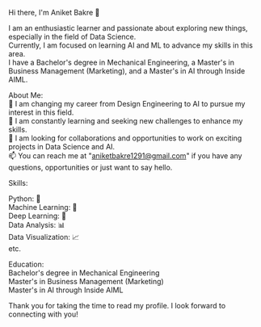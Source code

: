 Hi there, I'm Aniket Bakre 👋 <br>

I am an enthusiastic learner and passionate about exploring new things, especially in the field of Data Science. <br>
Currently, I am focused on learning AI and ML to advance my skills in this area. <br> 
I have a Bachelor's degree in Mechanical Engineering, a Master's in Business Management (Marketing), and a Master's in AI through Inside AIML.

About Me:<br>
🔭 I am changing my career from Design Engineering to AI to pursue my interest in this field.<br>
🌱 I am constantly learning and seeking new challenges to enhance my skills.<br>
👯 I am looking for collaborations and opportunities to work on exciting projects in Data Science and AI.<br>
📫 You can reach me at "aniketbakre1291@gmail.com" if you have any questions, opportunities or just want to say hello.<br>

Skills:<br>

Python: 🐍 <br>
Machine Learning: 🤖 <br>
Deep Learning: 🧠 <br>
Data Analysis: 📊 <br>
Data Visualization: 📈 <br> etc.

Education:<br>
Bachelor's degree in Mechanical Engineering<br>
Master's in Business Management (Marketing)<br>
Master's in AI through Inside AIML<br>

Thank you for taking the time to read my profile. I look forward to connecting with you!

<!---
aniketbakre/aniketbakre is a ✨ special ✨ repository because its `README.md` (this file) appears on your GitHub profile.
You can click the Preview link to take a look at your changes.
--->
